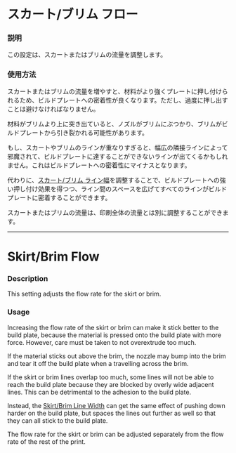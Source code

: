 スカート/ブリム フロー
====
### **説明**
この設定は、スカートまたはブリムの流量を調整します。

### **使用方法**
スカートまたはブリムの流量を増やすと、材料がより強くプレートに押し付けられるため、ビルドプレートへの密着性が良くなります。ただし、過度に押し出すことは避けなければなりません。

材料がブリムより上に突き出ていると、ノズルがブリムにぶつかり、ブリムがビルドプレートから引き裂かれる可能性があります。

もし、スカートやブリムのラインが重なりすぎると、幅広の隣接ラインによって邪魔されて、ビルドプレートに達することができないラインが出てくるかもしれません。これはビルドプレートへの密着性にマイナスとなります。

代わりに、[スカート/ブリム ライン幅](../resolution/skirt_brim_line_width.md)を調整することで、ビルドプレートへの強い押し付け効果を得つつ、ライン間のスペースを広げてすべてのラインがビルドプレートに密着することができます。

スカートまたはブリムの流量は、印刷全体の流量とは別に調整することができます。

---

Skirt/Brim Flow
====
### **Description**
This setting adjusts the flow rate for the skirt or brim. 

### **Usage**
Increasing the flow rate of the skirt or brim can make it stick better to the build plate, because the material is pressed onto the build plate with more force. However, care must be taken to not overextrude too much. 

If the material sticks out above the brim, the nozzle may bump into the brim and tear it off the build plate when a travelling across the brim. 

If the skirt or brim lines overlap too much, some lines will not be able to reach the build plate because they are blocked by overly wide adjacent lines. This can be detrimental to the adhesion to the build plate. 

Instead, the [Skirt/Brim Line Width](../resolution/skirt_brim_line_width.md) can get the same effect of pushing down harder on the build plate, but spaces the lines out further as well so that they can all stick to the build plate.

The flow rate for the skirt or brim can be adjusted separately from the flow rate of the rest of the print.


